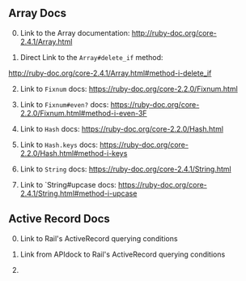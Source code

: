 ## Array Docs

0) Link to the Array documentation:
http://ruby-doc.org/core-2.4.1/Array.html

1) Direct Link to the `Array#delete_if` method:

http://ruby-doc.org/core-2.4.1/Array.html#method-i-delete_if

2) Link to `Fixnum` docs:
https://ruby-doc.org/core-2.2.0/Fixnum.html

3) Link to `Fixnum#even?` docs:
https://ruby-doc.org/core-2.2.0/Fixnum.html#method-i-even-3F

4) Link to `Hash` docs:
https://ruby-doc.org/core-2.2.0/Hash.html

5) Link to `Hash.keys` docs:
https://ruby-doc.org/core-2.2.0/Hash.html#method-i-keys

6) Link to `String` docs:
https://ruby-doc.org/core-2.4.1/String.html

7) Link to `String#upcase docs:
https://ruby-doc.org/core-2.4.1/String.html#method-i-upcase

## Active Record Docs


0) Link to Rail's ActiveRecord querying conditions 

1) Link from APIdock to Rail's ActiveRecord querying conditions  

2) 